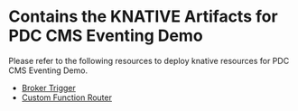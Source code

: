 # Contains the KNATIVE Artifacts for PDC CMS Eventing Demo

Please refer to the following resources to deploy knative resources for PDC CMS Eventing Demo.

- [Broker Trigger](https://github.com/knative-pdc-2019-ad/cms-knative-artifacts/tree/master/broker-trigger)
- [Custom Function Router](https://github.com/knative-pdc-2019-ad/cms-knative-artifacts/tree/master/custom-function-router)
